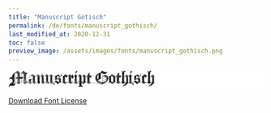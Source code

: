 ```yaml
---
title: "Manuscript Gotisch"
permalink: /de/fonts/manuscript_gothisch/
last_modified_at: 2020-12-31
toc: false
preview_image: /assets/images/fonts/manuscript_gothisch.png
---
```

![Baumans](/assets/images/fonts/manuscript_gothisch.png)

[Download Font License](https://github.com/inkstitch/inkstitch/tree/main/fonts/manuscript_gothisch/LICENSE)
